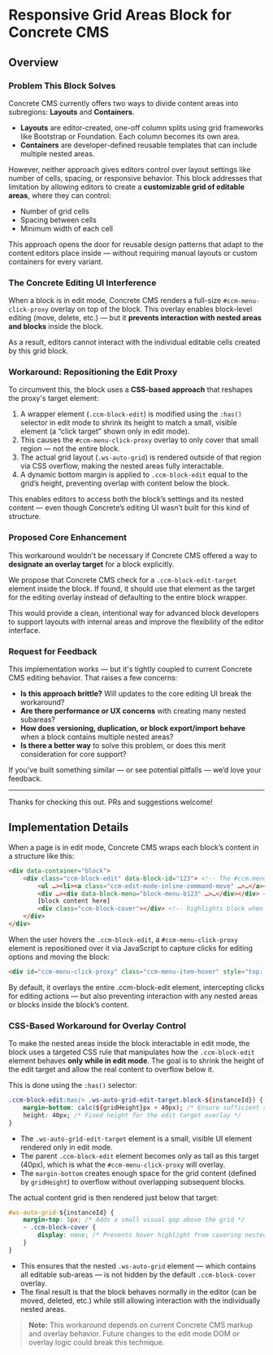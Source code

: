 # Responsive Grid Areas Block for Concrete CMS

## Overview

### Problem This Block Solves

Concrete CMS currently offers two ways to divide content areas into subregions: **Layouts** and **Containers**.

- **Layouts** are editor-created, one-off column splits using grid frameworks like Bootstrap or Foundation. Each column becomes its own area.
- **Containers** are developer-defined reusable templates that can include multiple nested areas.

However, neither approach gives editors control over layout settings like number of cells, spacing, or responsive behavior. This block addresses that limitation by allowing editors to create a **customizable grid of editable areas**, where they can control:
- Number of grid cells
- Spacing between cells
- Minimum width of each cell

This approach opens the door for reusable design patterns that adapt to the content editors place inside — without requiring manual layouts or custom containers for every variant.

### The Concrete Editing UI Interference

When a block is in edit mode, Concrete CMS renders a full-size `#ccm-menu-click-proxy` overlay on top of the block. This overlay enables block-level editing (move, delete, etc.) — but it **prevents interaction with nested areas and blocks** inside the block.

As a result, editors cannot interact with the individual editable cells created by this grid block.

### Workaround: Repositioning the Edit Proxy

To circumvent this, the block uses a **CSS-based approach** that reshapes the proxy's target element:

1. A wrapper element (`.ccm-block-edit`) is modified using the `:has()` selector in edit mode to shrink its height to match a small, visible element (a “click target” shown only in edit mode).
2. This causes the `#ccm-menu-click-proxy` overlay to only cover that small region — not the entire block.
3. The actual grid layout (`.ws-auto-grid`) is rendered outside of that region via CSS overflow, making the nested areas fully interactable.
4. A dynamic bottom margin is applied to `.ccm-block-edit` equal to the grid’s height, preventing overlap with content below the block.

This enables editors to access both the block’s settings and its nested content — even though Concrete’s editing UI wasn’t built for this kind of structure.

### Proposed Core Enhancement

This workaround wouldn't be necessary if Concrete CMS offered a way to **designate an overlay target** for a block explicitly.

We propose that Concrete CMS check for a `.ccm-block-edit-target` element inside the block. If found, it should use that element as the target for the editing overlay instead of defaulting to the entire block wrapper.

This would provide a clean, intentional way for advanced block developers to support layouts with internal areas and improve the flexibility of the editor interface.

### Request for Feedback

This implementation works — but it's tightly coupled to current Concrete CMS editing behavior. That raises a few concerns:

- **Is this approach brittle?** Will updates to the core editing UI break the workaround?
- **Are there performance or UX concerns** with creating many nested subareas?
- **How does versioning, duplication, or block export/import behave** when a block contains multiple nested areas?
- **Is there a better way** to solve this problem, or does this merit consideration for core support?

If you’ve built something similar — or see potential pitfalls — we’d love your feedback.

---

Thanks for checking this out. PRs and suggestions welcome!

## Implementation Details

When a page is in edit mode, Concrete CMS wraps each block’s content in a structure like this:

```html
<div data-container="block">
	<div class="ccm-block-edit" data-block-id="123"> <!-- The #ccm-menu-click-proxy targets and overlays this element -->
		<ul …><li><a class="ccm-edit-mode-inline-command-move" …>…</a></li></ul> <!-- The move block handle -->
		<div …><div data-block-menu="block-menu-b123" …>…</div></div> <!-- The edit block menu -->
		[block content here]
		<div class="ccm-block-cover"></div> <!-- highlights block when hovered -->
	</div>
</div>
```
When the user hovers the `.ccm-block-edit`, a `#ccm-menu-click-proxy` element is repositioned over it via JavaScript to capture clicks for editing options and moving the block:

```html
<div id="ccm-menu-click-proxy" class="ccm-menu-item-hover" style="top: 361px; left: 51px; width: 852px; height: 24px; border-radius: 0px;"></div>
```

By default, it overlays the entire .ccm-block-edit element, intercepting clicks for editing actions — but also preventing interaction with any nested areas or blocks inside the block’s content.

### CSS-Based Workaround for Overlay Control

To make the nested areas inside the block interactable in edit mode, the block uses a targeted CSS rule that manipulates how the `.ccm-block-edit` element behaves **only while in edit mode**. The goal is to shrink the height of the edit target and allow the real content to overflow below it.

This is done using the `:has()` selector:

```css
.ccm-block-edit:has(> .ws-auto-grid-edit-target.block-${instanceId}) { /* Targets only this block instance's wrapper */
	margin-bottom: calc(${gridHeight}px + 40px); /* Ensure sufficient space below edit target for the rest of the block to be displayed */
	height: 40px; /* Fixed height for the edit target overlay */
}
```

- The `.ws-auto-grid-edit-target` element is a small, visible UI element rendered only in edit mode.
- The parent `.ccm-block-edit` element becomes only as tall as this target (40px), which is what the `#ccm-menu-click-proxy` will overlay.
- The `margin-bottom` creates enough space for the grid content (defined by `gridHeight`) to overflow without overlapping subsequent blocks.

The actual content grid is then rendered just below that target:

```css
#ws-auto-grid-${instanceId} {
	margin-top: 5px; /* Adds a small visual gap above the grid */
	~ .ccm-block-cover {
		display: none; /* Prevents hover highlight from covering nested areas */
	}
}
```

- This ensures that the nested `.ws-auto-grid` element — which contains all editable sub-areas — is not hidden by the default `.ccm-block-cover` overlay.
- The final result is that the block behaves normally in the editor (can be moved, deleted, etc.) while still allowing interaction with the individually nested areas.

> **Note:** This workaround depends on current Concrete CMS markup and overlay behavior. Future changes to the edit mode DOM or overlay logic could break this technique.